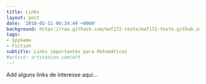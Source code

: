 ```yaml
---
title: Links
layout: post
date: '2018-01-11 06:34:49 +0000'
background: https://raw.githack.com/maf172-teste/maf172-teste.github.io/master/img/links.jpg
tags:
- SpyGame
- Fiction
subtitle: Links importantes para Matemáticos
#artist: artstation.com/ett
---
```


Add alguns links de interesse aqui...